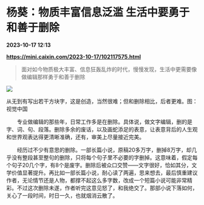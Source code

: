 # 杨葵：物质丰富信息泛滥 生活中要勇于和善于删除

**2023-10-17 12:13**

**https://mini.caixin.com/2023-10-17/102117575.html**

> 面对如今物质极大丰富、信息狂轰乱炸的时代，慢慢发现，生活中更需要像做编辑那样勇于和善于删除

  

![](https://img.caixin.com/2023-09-09/169423508881434_840_560.jpg)

从无到有写出若干方块字，这是创造，当然很难；但和删除相比，后者更难。图：视觉中国

  

　　专业做编辑的那些年，日常工作多是在删除。具体说，做文字编辑，删的是字、词、句、段落。删除多余的废话，以及画蛇添足的表意，让表意背后的人生观和世界观表达得更清晰准确，还有，审美上尽量接近完美。

　　经历过不少有意思的删除。一部长篇小说，原稿20多万字，删掉8万字，却几乎没有整段甚至整句的删除，只将每个句子里不必要的字删掉。这意味着，假定每个句子20几个字，有8个是废字。删除后被众口交赞——文字很好，恰如其分，文学价值显著提升。再比如一部长篇小说，耐心读了两遍，思来想去，最后慎重建议作者，无论情节还是人物，都撑不起这么多字数，改成一个短篇小说可能非常精彩。不过这次删除未遂，作者听完这意见怒了，和我绝交了。那部小说下落如何，关心了一段时间，时日一久，也就烟消云散了。